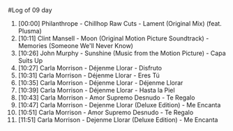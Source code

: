 #Log of 09 day

1. [00:00] Philanthrope - Chillhop Raw Cuts - Lament (Original Mix) (feat. Plusma)
1. [10:11] Clint Mansell - Moon (Original Motion Picture Soundtrack) - Memories (Someone We'll Never Know)
1. [10:26] John Murphy - Sunshine (Music from the Motion Picture) - Capa Suits Up
1. [10:27] Carla Morrison - Déjenme Llorar - Disfruto
1. [10:31] Carla Morrison - Déjenme Llorar - Eres Tú
1. [10:35] Carla Morrison - Déjenme Llorar - Déjenme Llorar
1. [10:39] Carla Morrison - Déjenme Llorar - Hasta la Piel
1. [10:43] Carla Morrison - Amor Supremo Desnudo - Te Regalo
1. [10:47] Carla Morrison - Dejenme Llorar (Deluxe Edition) - Me Encanta
1. [10:51] Carla Morrison - Amor Supremo Desnudo - Te Regalo
1. [11:51] Carla Morrison - Dejenme Llorar (Deluxe Edition) - Me Encanta
